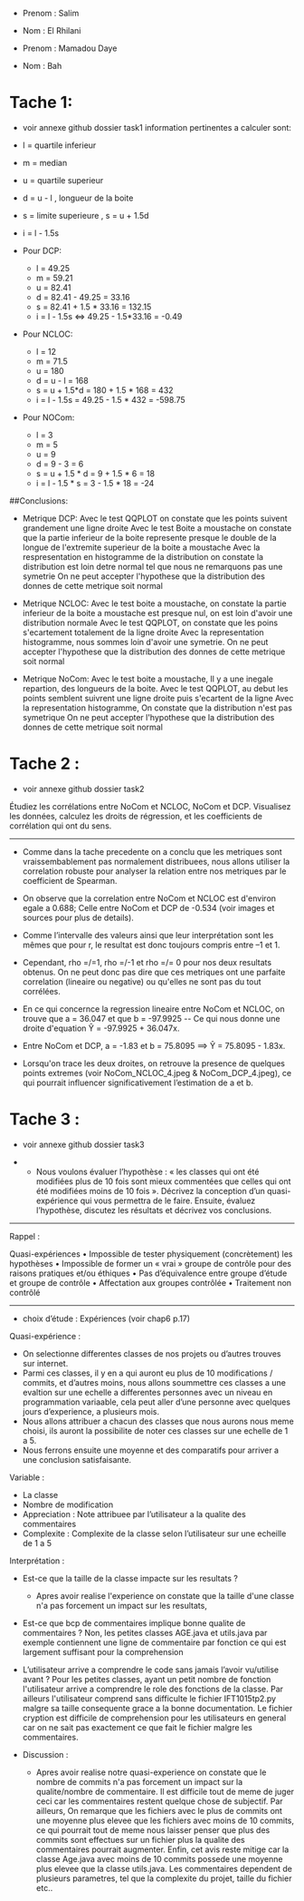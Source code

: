 - Prenom : Salim
- Nom : El Rhilani

- Prenom : Mamadou Daye
- Nom : Bah


# Tache 1:
- voir annexe github dossier task1
information pertinentes a calculer sont: 
- l = quartile inferieur
- m = median
- u = quartile superieur
- d = u - l , longueur de la boite
- s = limite superieure , s = u + 1.5d
- i = l - 1.5s


- Pour DCP:
    - l = 49.25
    - m = 59.21
    - u = 82.41
    - d = 82.41 - 49.25 = 33.16
    - s = 82.41 + 1.5 * 33.16 = 132.15
    - i = l - 1.5s <=> 49.25 - 1.5*33.16 = -0.49


- Pour NCLOC:
    - l = 12
    - m = 71.5
    - u = 180
    - d = u - l = 168
    - s = u + 1.5*d = 180 + 1.5 * 168 = 432
    - i = l - 1.5s = 49.25 - 1.5 * 432 = -598.75


- Pour NOCom:
    - l = 3
    - m = 5
    - u = 9
    - d = 9 - 3 = 6
    - s = u + 1.5 * d = 9 + 1.5 * 6 = 18
    - i = l - 1.5 * s = 3 - 1.5 * 18 = -24


##Conclusions:

- Metrique DCP:
Avec le test QQPLOT on constate que les points suivent grandement une ligne droite
Avec le test Boite a moustache on constate que la partie inferieur de la boite represente
presque le double de la longue de l'extremite superieur de la boite a moustache
Avec la respresentation en histogramme de la distribution on constate la distribution est loin
detre normal tel que nous ne remarquons pas une symetrie
On ne peut accepter l'hypothese que la distribution des donnes de cette metrique soit normal

- Metrique NCLOC:
Avec le test boite a moustache, on constate la partie inferieur de la boite a moustache est presque nul,
on est loin d'avoir une distribution normale
Avec le test QQPLOT, on constate que les poins s'ecartement totalement de la ligne droite
Avec la representation histogramme, nous sommes loin d'avoir une symetrie.
On ne peut accepter l'hypothese que la distribution des donnes de cette metrique soit normal

- Metrique NoCom:
Avec le test boite a moustache, Il y a une inegale repartion, des longueurs de la boite.
Avec le test QQPLOT, au debut les points semblent suivrent une ligne droite puis s'ecartent de la ligne
Avec la representation histogramme, On constate que la distribution n'est pas symetrique
On ne peut accepter l'hypothese que la distribution des donnes de cette metrique soit normal


# Tache 2 :
- voir annexe github dossier task2

Étudiez les corrélations entre NoCom et NCLOC, NoCom et DCP. Visualisez les données, calculez les droits de
régression, et les coefficients de corrélation qui ont du sens. 

-----------

- Comme dans la tache precedente on a conclu que les metriques sont vraissembablement
pas normalement distribuees, nous allons utiliser la correlation robuste pour analyser 
la relation entre nos metriques par le coefficient de Spearman.

- On observe que la correlation entre NoCom et NCLOC est d'environ egale a 0.688;
Celle entre NoCom et DCP de -0.534 (voir images et sources pour plus de details).

- Comme l’intervalle des valeurs ainsi que leur interprétation sont les
mêmes que pour r, le resultat est donc toujours compris entre –1 et 1.

- Cependant, rho =/=1, rho =/-1 et rho =/= 0 pour nos deux resultats obtenus.
On ne peut donc pas dire que ces metriques ont une parfaite correlation (lineaire ou negative)
ou qu'elles ne sont pas du tout corrélées.

- En ce qui concernce la regression lineaire entre NoCom et NCLOC, on trouve que a = 36.047
et que b = -97.9925 -- Ce qui nous donne une droite d'equation Ŷ = -97.9925 + 36.047x.

- Entre NoCom et DCP, a = -1.83 et b = 75.8095 ==> Ŷ = 75.8095 - 1.83x.

- Lorsqu'on trace les deux droites, on retrouve la presence de quelques points extremes (voir NoCom_NCLOC_4.jpeg & NoCom_DCP_4.jpeg),
ce qui pourrait influencer significativement l’estimation de a et b.


# Tache 3 : 

- voir annexe github dossier task3

- - Nous voulons évaluer l’hypothèse : « les classes qui ont été modifiées plus de 10 fois sont mieux commentées que
celles qui ont été modifiées moins de 10 fois ». Décrivez la conception d’un quasi-expérience qui vous permettra de le
faire. Ensuite, évaluez l’hypothèse, discutez les résultats et décrivez vos conclusions.

-----------
Rappel :

Quasi-expériences
• Impossible de tester physiquement (concrètement) les
hypothèses
• Impossible de former un « vrai » groupe de contrôle pour des
  raisons pratiques et/ou éthiques
• Pas d’équivalence entre groupe d’étude et groupe de contrôle
• Affectation aux groupes contrôlée
• Traitement non contrôlé

------------

-  choix d’étude : Expériences (voir chap6 p.17)

Quasi-expérience : 
- On selectionne differentes classes de nos projets ou d’autres trouves sur internet.
- Parmi ces classes, il y en a qui auront eu plus de 10 modifications / commits,
  et d’autres moins, nous allons soummettre ces classes a une evaltion sur une echelle
  a differentes personnes avec un niveau en programmation variaable, cela peut aller
  d’une personne avec quelques jours d’experience, a plusieurs mois.
- Nous allons attribuer a chacun des classes que nous aurons nous meme choisi, ils auront
  la possibilite de noter ces classes sur une echelle de 1 a 5.
- Nous ferrons ensuite une moyenne et des comparatifs pour arriver a une conclusion satisfaisante.

Variable :
- La classe
- Nombre de modification 
- Appreciation : Note attribuee par l’utilisateur a la qualite des commentaires
- Complexite : Complexite de la classe selon l’utilisateur sur une echeille de 1 a 5

Interprétation :

- Est-ce que la taille de la classe impacte sur les resultats ?
  - Apres avoir realise l'experience on constate que la taille d'une classe n'a pas forcement un impact sur les resultats,


- Est-ce que bcp de commentaires implique bonne qualite de commentaires ?
Non, les petites classes AGE.java et utils.java par exemple contiennent une ligne de commentaire par fonction
ce qui est largement suffisant pour la comprehension


- L’utilisateur arrive a comprendre le code sans jamais l’avoir vu/utilise avant ?
Pour les petites classes, ayant un petit nombre de fonction l'utilisateur arrive a comprendre 
le role des fonctions de la classe. Par ailleurs l'utilisateur comprend sans difficulte le fichier IFT1015tp2.py malgre sa taille consequente grace a la bonne documentation. Le fichier cryption est difficile de comprehension pour les utilisateurs en general car on ne sait pas exactement ce que fait le fichier malgre les commentaires. 

- Discussion : 
    - Apres avoir realise notre quasi-experience on constate que le nombre de commits n'a pas forcement un impact sur la qualite/nombre de commentaire. Il est difficile tout de meme de juger ceci car les commentaires restent quelque chose de subjectif.
    Par ailleurs, On remarque que les fichiers avec le plus de commits ont une moyenne plus elevee que les fichiers avec moins de 10 commits, ce qui pourrait tout de meme nous laisser penser que plus des commits sont effectues sur un fichier plus 
    la qualite des commentaires pourrait augmenter. Enfin, cet avis reste mitige car la classe Age.java avec moins de 10 commits possede une moyenne plus elevee que la classe utils.java. Les commentaires dependent de plusieurs parametres, tel que la complexite du projet, taille du fichier etc..

